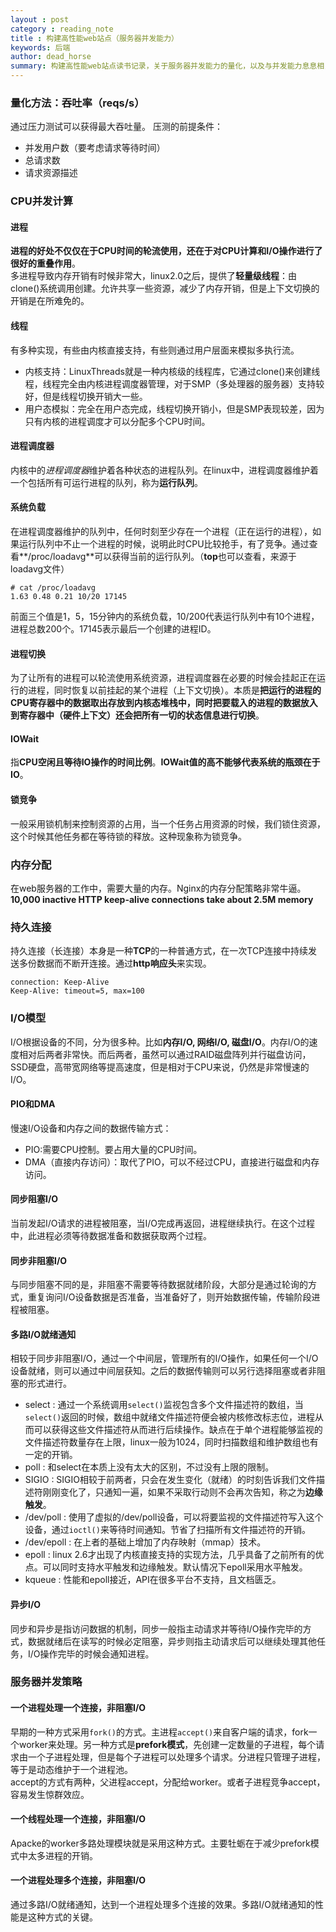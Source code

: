 ```yaml
---
layout : post
category : reading_note
title : 构建高性能web站点（服务器并发能力）
keywords: 后端
author: dead_horse
summary: 构建高性能web站点读书记录，关于服务器并发能力的量化，以及与并发能力息息相关的各方面内容。
---
```


### 量化方法：吞吐率（reqs/s）    
通过压力测试可以获得最大吞吐量。
压测的前提条件：  

* 并发用户数（要考虑请求等待时间）  
* 总请求数   
* 请求资源描述   


### CPU并发计算

#### 进程
**进程的好处不仅仅在于CPU时间的轮流使用，还在于对CPU计算和I/O操作进行了很好的重叠作用**。   
多进程导致内存开销有时候非常大，linux2.0之后，提供了**轻量级线程**：由clone()系统调用创建。允许共享一些资源，减少了内存开销，但是上下文切换的开销是在所难免的。   

#### 线程
有多种实现，有些由内核直接支持，有些则通过用户层面来模拟多执行流。

* 内核支持：LinuxThreads就是一种内核级的线程库，它通过clone()来创建线程，线程完全由内核进程调度器管理，对于SMP（多处理器的服务器）支持较好，但是线程切换开销大一些。
* 用户态模拟：完全在用户态完成，线程切换开销小，但是SMP表现较差，因为只有内核的进程调度才可以分配多个CPU时间。    

#### 进程调度器
内核中的*进程调度器*维护着各种状态的进程队列。在linux中，进程调度器维护着一个包括所有可运行进程的队列，称为**运行队列**。

#### 系统负载
在进程调度器维护的队列中，任何时刻至少存在一个进程（正在运行的进程），如果运行队列中不止一个进程的时候，说明此时CPU比较抢手，有了竞争。通过查看**/proc/loadavg**可以获得当前的运行队列。（**top**也可以查看，来源于loadavg文件）

```
# cat /proc/loadavg
1.63 0.48 0.21 10/20 17145
```

前面三个值是1，5，15分钟内的系统负载，10/200代表运行队列中有10个进程，进程总数200个。17145表示最后一个创建的进程ID。

#### 进程切换
为了让所有的进程可以轮流使用系统资源，进程调度器在必要的时候会挂起正在运行的进程，同时恢复以前挂起的某个进程（上下文切换）。本质是**把运行的进程的CPU寄存器中的数据取出存放到内核态堆栈中，同时把要载入的进程的数据放入到寄存器中（硬件上下文）还会把所有一切的状态信息进行切换**。

#### IOWait
指**CPU空闲且等待IO操作的时间比例**。**IOWait值的高不能够代表系统的瓶颈在于IO**。

#### 锁竞争
一般采用锁机制来控制资源的占用，当一个任务占用资源的时候，我们锁住资源，这个时候其他任务都在等待锁的释放。这种现象称为锁竞争。

### 内存分配
在web服务器的工作中，需要大量的内存。Nginx的内存分配策略非常牛逼。**10,000 inactive HTTP keep-alive connections take about 2.5M memory**

### 持久连接
持久连接（长连接）本身是一种**TCP**的一种普通方式，在一次TCP连接中持续发送多份数据而不断开连接。通过**http响应头**来实现。

```
connection: Keep-Alive
Keep-Alive: timeout=5, max=100
```

### I/O模型
I/O根据设备的不同，分为很多种。比如**内存I/O, 网络I/O, 磁盘I/O**。内存I/O的速度相对后两者非常快。而后两者，虽然可以通过RAID磁盘阵列并行磁盘访问，SSD硬盘，高带宽网络等提高速度，但是相对于CPU来说，仍然是非常慢速的I/O。

#### PIO和DMA
慢速I/O设备和内存之间的数据传输方式：  

* PIO:需要CPU控制。要占用大量的CPU时间。 
* DMA（直接内存访问）：取代了PIO，可以不经过CPU，直接进行磁盘和内存访问。 

#### 同步阻塞I/O   
当前发起I/O请求的进程被阻塞，当I/O完成再返回，进程继续执行。在这个过程中，此进程必须等待数据准备和数据获取两个过程。

#### 同步非阻塞I/O   
与同步阻塞不同的是，非阻塞不需要等待数据就绪阶段，大部分是通过轮询的方式，重复询问I/O设备数据是否准备，当准备好了，则开始数据传输，传输阶段进程被阻塞。

#### 多路I/O就绪通知   
相较于同步非阻塞I/O，通过一个中间层，管理所有的I/O操作，如果任何一个I/O设备就绪，则可以通过中间层获知。之后的数据传输则可以另行选择阻塞或者非阻塞的形式进行。   

* select : 通过一个系统调用```select()```监视包含多个文件描述符的数组，当```select()```返回的时候，数组中就绪文件描述符便会被内核修改标志位，进程从而可以获得这些文件描述符从而进行后续操作。缺点在于单个进程能够监视的文件描述符数量存在上限，linux一般为1024，同时扫描数组和维护数组也有一定的开销。   
* poll : 和select在本质上没有太大的区别，不过没有上限的限制。  
* SIGIO : SIGIO相较于前两者，只会在发生变化（就绪）的时刻告诉我们文件描述符刚刚变化了，只通知一遍，如果不采取行动则不会再次告知，称之为**边缘触发**。   
* /dev/poll : 使用了虚拟的/dev/poll设备，可以将要监视的文件描述符写入这个设备，通过```ioctl()```来等待时间通知。节省了扫描所有文件描述符的开销。  
* /dev/epoll : 在上者的基础上增加了内存映射（mmap）技术。  
* epoll : linux 2.6才出现了内核直接支持的实现方法，几乎具备了之前所有的优点。可以同时支持水平触发和边缘触发。默认情况下epoll采用水平触发。  
* kqueue : 性能和epoll接近，API在很多平台不支持，且文档匮乏。  

#### 异步I/O   
同步和异步是指访问数据的机制，同步一般指主动请求并等待I/O操作完毕的方式，数据就绪后在读写的时候必定阻塞，异步则指主动请求后可以继续处理其他任务，I/O操作完毕的时候会通知进程。   

### 服务器并发策略   
#### 一个进程处理一个连接，非阻塞I/O   
早期的一种方式采用```fork()```的方式。主进程```accept()```来自客户端的请求，fork一个worker来处理。另一种方式是**prefork模式**，先创建一定数量的子进程，每个请求由一个子进程处理，但是每个子进程可以处理多个请求。分进程只管理子进程，等于是动态维护于一个进程池。   
accept的方式有两种，父进程accept，分配给worker。或者子进程竞争accept，容易发生惊群效应。   

#### 一个线程处理一个连接，非阻塞I/O   
Apacke的worker多路处理模块就是采用这种方式。主要牡蛎在于减少prefork模式中太多进程的开销。   

#### 一个进程处理多个连接，非阻塞I/O   
通过多路I/O就绪通知，达到一个进程处理多个连接的效果。多路I/O就绪通知的性能是这种方式的关键。   
